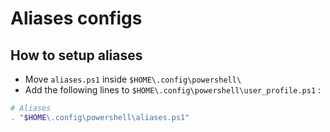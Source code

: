 # Aliases configs

## How to setup aliases

- Move `aliases.ps1` inside `$HOME\.config\powershell\`
- Add the following lines to `$HOME\.config\powershell\user_profile.ps1` :

```powershell
# Aliases
. "$HOME\.config\powershell\aliases.ps1"
```
